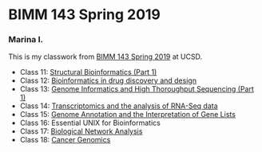# BIMM 143 Spring 2019
### Marina I.

This is my classwork from [BIMM 143 Spring 2019](https://miwama28.github.io/BIMM143/) at UCSD.

- Class 11: [Structural Bioinformatics (Part 1)](https://github.com/miwama28/BIMM143/blob/master/class11.md)
- Class 12: [Bioinformatics in drug discovery and design](https://github.com/miwama28/BIMM143/blob/master/class12.md)
- Class 13: [Genome Informatics and High Thoroughput Sequencing (Part 1)](https://github.com/miwama28/BIMM143/blob/master/class13.md)
- Class 14: [Transcriptomics and the analysis of RNA-Seq data](https://github.com/miwama28/BIMM143/blob/master/class14.md)
- Class 15: [Genome Annotation and the Interpretation of Gene Lists](https://github.com/miwama28/BIMM143/blob/master/class15.md)
- Class 16: Essential UNIX for Bioinformatics
- Class 17: [Biological Network Analysis](https://github.com/miwama28/BIMM143/blob/master/class17.md)
- Class 18: [Cancer Genomics](https://github.com/miwama28/BIMM143/blob/master/class18.md)
